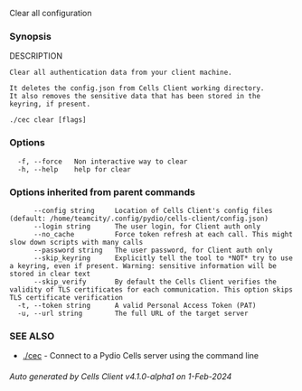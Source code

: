 Clear all configuration

### Synopsis


DESCRIPTION

	Clear all authentication data from your client machine.
	
	It deletes the config.json from Cells Client working directory.
	It also removes the sensitive data that has been stored in the keyring, if present.


```
./cec clear [flags]
```

### Options

```
  -f, --force   Non interactive way to clear
  -h, --help    help for clear
```

### Options inherited from parent commands

```
      --config string     Location of Cells Client's config files (default: /home/teamcity/.config/pydio/cells-client/config.json)
      --login string      The user login, for Client auth only
      --no_cache          Force token refresh at each call. This might slow down scripts with many calls
      --password string   The user password, for Client auth only
      --skip_keyring      Explicitly tell the tool to *NOT* try to use a keyring, even if present. Warning: sensitive information will be stored in clear text
      --skip_verify       By default the Cells Client verifies the validity of TLS certificates for each communication. This option skips TLS certificate verification
  -t, --token string      A valid Personal Access Token (PAT)
  -u, --url string        The full URL of the target server
```

### SEE ALSO

* [./cec](./cec)	 - Connect to a Pydio Cells server using the command line

###### Auto generated by Cells Client v4.1.0-alpha1 on 1-Feb-2024
